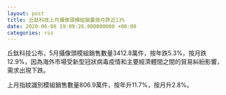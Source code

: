 ```yaml
---
layout: post
title: 丘鈦科技上月攝像頭模組銷量按月跌近13%
date: 2020-06-08 19:09:26.000000000 +08:00
categories: rss
---
```


丘鈦科技公布，5月攝像頭模組銷售數量3412.8萬件，按年跌5.3%，按月跌12.9%，因為海外市場受新型冠狀病毒疫情和主要經濟體間之間的貿易糾紛影響，需求出現下跌。

上月指紋識別模組銷售數量806.9萬件，按年升11.7%，按月升2.8%。
